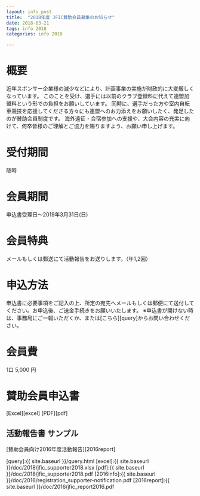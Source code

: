 ```yaml
---
layout: info_post
title:  "2018年度 JFIC賛助会員募集のお知らせ"
date: 2018-03-21
tags: info 2018
categories: info 2018

---
```


# 概要

近年スポンサー企業様の減少などにより、計画事業の実施が財政的に大変厳しくなっています。
このことを受け、選手には以前のクラブ登録料に代えて連盟加盟料という形での負担をお願いしています。
同時に、選手だった方や室内自転車競技を応援してくださる方々にも連盟へのお力添えをお願いしたく、発足したのが賛助会員制度です。
海外遠征・合宿参加への支援や、大会内容の充実に向けて、何卒皆様のご理解とご協力を賜りますよう、お願い申し上げます。

# 受付期間
随時

# 会員期間
申込書受理日〜2019年3月31日(日)

# 会員特典
メールもしくは郵送にて活動報告をお送りします。（年1,2回）

# 申込方法

申込書に必要事項をご記入の上、所定の宛先へメールもしくは郵便にて送付してください。お申込後、ご送金手続きをお願いいたします。
※申込書が開けない時は、事務局にご一報いただくか、または[こちら][query]からお問い合わせください。

# 会員費
1口 5,000 円

# 賛助会員申込書

[Excel][excel] [PDF][pdf]


## 活動報告書 サンプル
[賛助会員向け2016年度活動報告][2016report]

[query]:{{ site.baseurl }}/query.html
[excel]:{{ site.baseurl }}/doc/2018/jfic_supporter2018.xlsx
[pdf]:{{ site.baseurl }}/doc/2018/jfic_supporter2018.pdf
[2016info]:{{ site.baseurl }}/doc/2016/registration_supporter-notification.pdf
[2016report]:{{ site.baseurl }}/doc/2016/jfic_report2016.pdf
